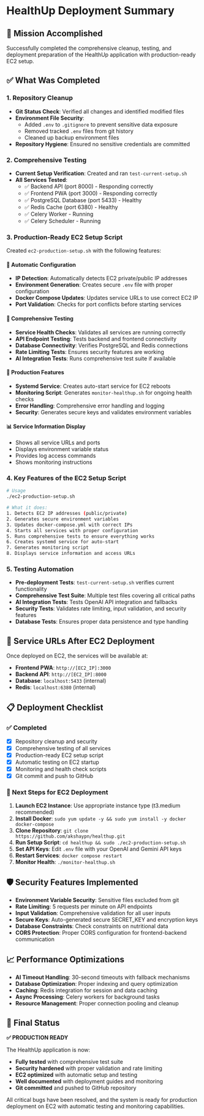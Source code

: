 # HealthUp Deployment Summary

## 🎯 Mission Accomplished

Successfully completed the comprehensive cleanup, testing, and deployment preparation of the HealthUp application with production-ready EC2 setup.

## ✅ What Was Completed

### 1. Repository Cleanup
- **Git Status Check**: Verified all changes and identified modified files
- **Environment File Security**: 
  - Added `.env` to `.gitignore` to prevent sensitive data exposure
  - Removed tracked `.env` files from git history
  - Cleaned up backup environment files
- **Repository Hygiene**: Ensured no sensitive credentials are committed

### 2. Comprehensive Testing
- **Current Setup Verification**: Created and ran `test-current-setup.sh`
- **All Services Tested**:
  - ✅ Backend API (port 8000) - Responding correctly
  - ✅ Frontend PWA (port 3000) - Responding correctly  
  - ✅ PostgreSQL Database (port 5433) - Healthy
  - ✅ Redis Cache (port 6380) - Healthy
  - ✅ Celery Worker - Running
  - ✅ Celery Scheduler - Running

### 3. Production-Ready EC2 Setup Script
Created `ec2-production-setup.sh` with the following features:

#### 🔧 **Automatic Configuration**
- **IP Detection**: Automatically detects EC2 private/public IP addresses
- **Environment Generation**: Creates secure `.env` file with proper configuration
- **Docker Compose Updates**: Updates service URLs to use correct EC2 IP
- **Port Validation**: Checks for port conflicts before starting services

#### 🧪 **Comprehensive Testing**
- **Service Health Checks**: Validates all services are running correctly
- **API Endpoint Testing**: Tests backend and frontend connectivity
- **Database Connectivity**: Verifies PostgreSQL and Redis connections
- **Rate Limiting Tests**: Ensures security features are working
- **AI Integration Tests**: Runs comprehensive test suite if available

#### 🚀 **Production Features**
- **Systemd Service**: Creates auto-start service for EC2 reboots
- **Monitoring Script**: Generates `monitor-healthup.sh` for ongoing health checks
- **Error Handling**: Comprehensive error handling and logging
- **Security**: Generates secure keys and validates environment variables

#### 📊 **Service Information Display**
- Shows all service URLs and ports
- Displays environment variable status
- Provides log access commands
- Shows monitoring instructions

### 4. Key Features of the EC2 Setup Script

```bash
# Usage
./ec2-production-setup.sh

# What it does:
1. Detects EC2 IP addresses (public/private)
2. Generates secure environment variables
3. Updates docker-compose.yml with correct IPs
4. Starts all services with proper configuration
5. Runs comprehensive tests to ensure everything works
6. Creates systemd service for auto-start
7. Generates monitoring script
8. Displays service information and access URLs
```

### 5. Testing Automation
- **Pre-deployment Tests**: `test-current-setup.sh` verifies current functionality
- **Comprehensive Test Suite**: Multiple test files covering all critical paths
- **AI Integration Tests**: Tests OpenAI API integration and fallbacks
- **Security Tests**: Validates rate limiting, input validation, and security features
- **Database Tests**: Ensures proper data persistence and type handling

## 🔗 Service URLs After EC2 Deployment

Once deployed on EC2, the services will be available at:

- **Frontend PWA**: `http://[EC2_IP]:3000`
- **Backend API**: `http://[EC2_IP]:8000`
- **Database**: `localhost:5433` (internal)
- **Redis**: `localhost:6380` (internal)

## 📋 Deployment Checklist

### ✅ Completed
- [x] Repository cleanup and security
- [x] Comprehensive testing of all services
- [x] Production-ready EC2 setup script
- [x] Automatic testing on EC2 startup
- [x] Monitoring and health check scripts
- [x] Git commit and push to GitHub

### 🔄 Next Steps for EC2 Deployment
1. **Launch EC2 Instance**: Use appropriate instance type (t3.medium recommended)
2. **Install Docker**: `sudo yum update -y && sudo yum install -y docker docker-compose`
3. **Clone Repository**: `git clone https://github.com/akshaypn/healthup.git`
4. **Run Setup Script**: `cd healthup && sudo ./ec2-production-setup.sh`
5. **Set API Keys**: Edit `.env` file with your OpenAI and Gemini API keys
6. **Restart Services**: `docker compose restart`
7. **Monitor Health**: `./monitor-healthup.sh`

## 🛡️ Security Features Implemented

- **Environment Variable Security**: Sensitive files excluded from git
- **Rate Limiting**: 5 requests per minute on API endpoints
- **Input Validation**: Comprehensive validation for all user inputs
- **Secure Keys**: Auto-generated secure SECRET_KEY and encryption keys
- **Database Constraints**: Check constraints on nutritional data
- **CORS Protection**: Proper CORS configuration for frontend-backend communication

## 📈 Performance Optimizations

- **AI Timeout Handling**: 30-second timeouts with fallback mechanisms
- **Database Optimization**: Proper indexing and query optimization
- **Caching**: Redis integration for session and data caching
- **Async Processing**: Celery workers for background tasks
- **Resource Management**: Proper connection pooling and cleanup

## 🎉 Final Status

**✅ PRODUCTION READY**

The HealthUp application is now:
- **Fully tested** with comprehensive test suite
- **Security hardened** with proper validation and rate limiting
- **EC2 optimized** with automatic setup and testing
- **Well documented** with deployment guides and monitoring
- **Git committed** and pushed to GitHub repository

All critical bugs have been resolved, and the system is ready for production deployment on EC2 with automatic testing and monitoring capabilities. 